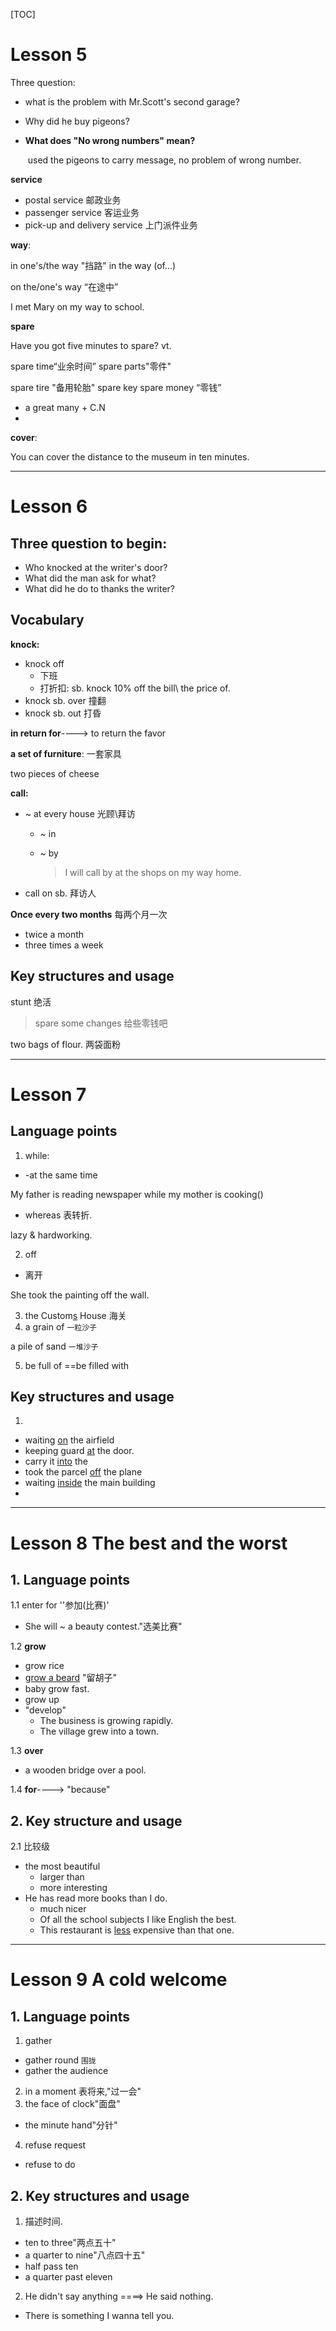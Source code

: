 [TOC]

# Lesson 5

 Three question:

- what is the problem with Mr.Scott's second garage?

- Why did he buy pigeons?

- **What does "No wrong numbers" mean?**

  ​	used the pigeons to carry message, no problem of wrong number.

**service**

- postal service    邮政业务
- passenger service     客运业务
- pick-up and delivery service  上门派件业务

**way**:

in one's/the way "挡路"	in the way (of...)	 	

on the/one's way “在途中”

I met Mary on my way to school.

**spare**

Have you  got five minutes to spare?  vt.

spare time“业余时间” 	spare parts"零件"

spare tire "备用轮胎" 		spare key		spare money “零钱”



- a great many + C.N
- 

**cover**:

You can cover the distance to the museum in ten minutes.

_____



# Lesson 6

## Three question to begin:

- Who knocked at the writer's door?
- What did the man ask for what?
- What did he do to thanks the writer?

## Vocabulary

**knock:**

- knock off
  - 下班
  - 打折扣: sb. knock 10% off  the bill\ the price of.
- knock sb. over     撞翻 
- knock sb. out      打昏



**in return for**----> to return the favor



**a set of furniture**: 	一套家具

two pieces of cheese



**call:**

- ~ at every house	光顾\拜访

  - ~ in

  - ~ by     

    > I will call by at the shops  on my way home.

- call on sb. 拜访人

  

**Once every two months**     每两个月一次

- twice a month
- three times  a week

## Key structures and usage

stunt 绝活

> spare some changes   给些零钱吧

two bags of flour.		两袋面粉

____



# Lesson 7

## Language points

1. while:

- -at the same time

My father is reading newspaper while my mother is cooking()

- whereas 表转折.

lazy & hardworking.

2. off

- 离开

She took the painting off the wall.

3. the Custom<u>s</u> House 	海关
4. a grain of     `一粒沙子`

a pile of sand    `一堆沙子`

5. be full of ==be filled with

## Key structures and usage

1. 

- waiting <u>on</u> the airfield
- keeping guard <u>at</u> the door.
- carry it <u>into</u> the 
- took the parcel <u>off</u> the plane
- waiting <u>inside</u> the main building
- 

____



# Lesson 8 The best and the worst

## 1. Language points

1.1 enter for ''参加(比赛)'

- She will ~ a beauty contest."选美比赛"

1.2 **grow**

- grow rice
- <u>grow a beard</u> "留胡子"
- baby grow fast.
- grow up
- "develop"
  - The business is growing rapidly.
  - The village grew into a  town.

1.3 **over**

- a wooden bridge over a pool.

1.4 **for**----> "because"

## 2. Key structure and usage

2.1 比较级

- the most beautiful
  - larger than
  - more interesting
- He has read more books than I do.
  - much nicer
  - Of all the school subjects I like English the best.
  - This restaurant is <u>less</u> expensive than that one.



____

# Lesson 9  A cold welcome

## 1. Language points

1. gather

- gather round `围拢`
- gather the audience

2. in a moment  表将来,"过一会"
3. the face of clock"面盘"

- the minute hand"分针"

4. refuse request

- refuse to do

## 2. Key structures and usage

1. 描述时间.

- ten to three"两点五十"
- a quarter to nine"八点四十五"
- half pass ten
- a quarter past eleven

2. He didn't say anything ====> He said nothing.

- There is something I wanna tell you.
